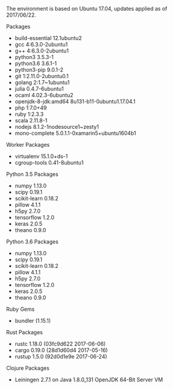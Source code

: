The environment is based on Ubuntu 17.04, updates applied as of 2017/06/22.

Packages
- build-essential 12.1ubuntu2
- gcc     4:6.3.0-2ubuntu1
- g++     4:6.3.0-2ubuntu1
- python3 3.5.3-1
- python3.6       3.6.1-1
- python3-pip     9.0.1-2
- git     1:2.11.0-2ubuntu0.1
- golang  2:1.7~1ubuntu1
- julia   0.4.7-6ubuntu1
- ocaml   4.02.3-6ubuntu2
- openjdk-8-jdk:amd64     8u131-b11-0ubuntu1.17.04.1
- php     1:7.0+49
- ruby    1:2.3.3
- scala   2.11.8-1
- nodejs  8.1.2-1nodesource1~zesty1
- mono-complete   5.0.1.1-0xamarin5+ubuntu1604b1

Worker Packages
- virtualenv      15.1.0+ds-1
- cgroup-tools    0.41-8ubuntu1

Python 3.5 Packages
- numpy 1.13.0
- scipy 0.19.1
- scikit-learn 0.18.2
- pillow 4.1.1
- h5py 2.7.0
- tensorflow 1.2.0
- keras 2.0.5
- theano 0.9.0

Python 3.6 Packages
- numpy 1.13.0
- scipy 0.19.1
- scikit-learn 0.18.2
- pillow 4.1.1
- h5py 2.7.0
- tensorflow 1.2.0
- keras 2.0.5
- theano 0.9.0

Ruby Gems
- bundler (1.15.1)

Rust Packages
- rustc 1.18.0 (03fc9d622 2017-06-06)
- cargo 0.19.0 (28d1d60d4 2017-05-16)
- rustup 1.5.0 (92d0d1e9e 2017-06-24)

Clojure Packages
- Leiningen 2.7.1 on Java 1.8.0_131 OpenJDK 64-Bit Server VM
